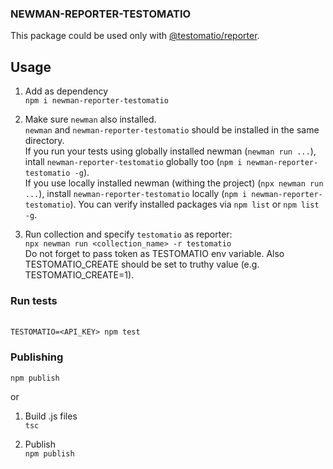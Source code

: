 ### NEWMAN-REPORTER-TESTOMATIO

This package could be used only with [@testomatio/reporter](https://github.com/testomatio/reporter).

## Usage
1. Add as dependency
\
`npm i newman-reporter-testomatio`

1. Make sure `newman` also installed.
\
`newman` and `newman-reporter-testomatio` should be installed in the same directory.
\
If you run your tests using globally installed newman (`newman run ...`), intall `newman-reporter-testomatio` globally too (`npm i newman-reporter-testomatio -g`).
\
If you use locally installed newman (withing the project) (`npx newman run ...`), install `newman-reporter-testomatio` locally (`npm i newman-reporter-testomatio`).
You can verify installed packages via `npm list` or `npm list -g`.

1. Run collection and specify `testomatio` as reporter:
\
`npx newman run <collection_name> -r testomatio`
\
Do not forget to pass token as TESTOMATIO env variable. Also TESTOMATIO_CREATE should be set to truthy value (e.g. TESTOMATIO_CREATE=1).


### Run tests
\
`TESTOMATIO=<API_KEY> npm test`


### Publishing
`npm publish`

or

1. Build .js files
\
`tsc`

2. Publish
\
`npm publish`
